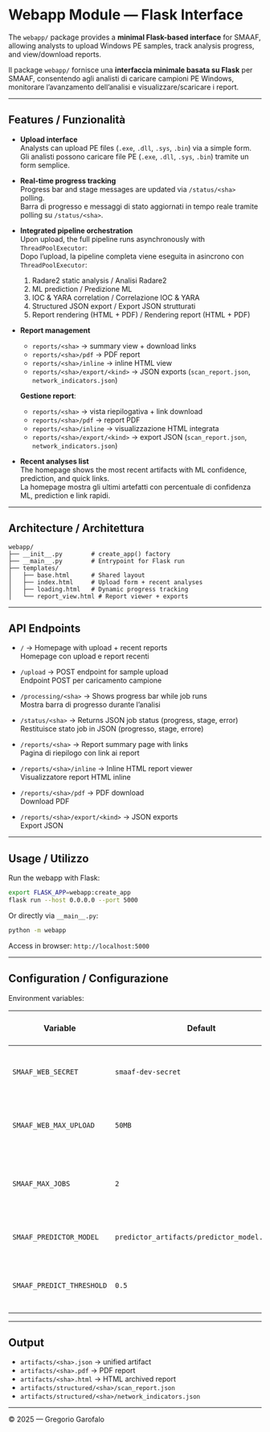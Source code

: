 # Webapp Module — Flask Interface

The `webapp/` package provides a **minimal Flask-based interface** for SMAAF, allowing analysts to upload Windows PE samples, track analysis progress, and view/download reports.

Il package `webapp/` fornisce una **interfaccia minimale basata su Flask** per SMAAF, consentendo agli analisti di caricare campioni PE Windows, monitorare l’avanzamento dell’analisi e visualizzare/scaricare i report.

---

## Features / Funzionalità

- **Upload interface**  
  Analysts can upload PE files (`.exe`, `.dll`, `.sys`, `.bin`) via a simple form.  
  Gli analisti possono caricare file PE (`.exe`, `.dll`, `.sys`, `.bin`) tramite un form semplice.

- **Real-time progress tracking**  
  Progress bar and stage messages are updated via `/status/<sha>` polling.  
  Barra di progresso e messaggi di stato aggiornati in tempo reale tramite polling su `/status/<sha>`.

- **Integrated pipeline orchestration**  
  Upon upload, the full pipeline runs asynchronously with `ThreadPoolExecutor`:  
  Dopo l’upload, la pipeline completa viene eseguita in asincrono con `ThreadPoolExecutor`:
  1. Radare2 static analysis / Analisi Radare2  
  2. ML prediction / Predizione ML  
  3. IOC & YARA correlation / Correlazione IOC & YARA  
  4. Structured JSON export / Export JSON strutturati  
  5. Report rendering (HTML + PDF) / Rendering report (HTML + PDF)

- **Report management**  
  - `reports/<sha>` → summary view + download links  
  - `reports/<sha>/pdf` → PDF report  
  - `reports/<sha>/inline` → inline HTML view  
  - `reports/<sha>/export/<kind>` → JSON exports (`scan_report.json`, `network_indicators.json`)  

  **Gestione report**:
  - `reports/<sha>` → vista riepilogativa + link download  
  - `reports/<sha>/pdf` → report PDF  
  - `reports/<sha>/inline` → visualizzazione HTML integrata  
  - `reports/<sha>/export/<kind>` → export JSON (`scan_report.json`, `network_indicators.json`)

- **Recent analyses list**  
  The homepage shows the most recent artifacts with ML confidence, prediction, and quick links.  
  La homepage mostra gli ultimi artefatti con percentuale di confidenza ML, prediction e link rapidi.

---

## Architecture / Architettura

```
webapp/
├── __init__.py        # create_app() factory
├── __main__.py        # Entrypoint for Flask run
├── templates/
│   ├── base.html      # Shared layout
│   ├── index.html     # Upload form + recent analyses
│   ├── loading.html   # Dynamic progress tracking
│   └── report_view.html # Report viewer + exports
```

---

## API Endpoints

- `/` → Homepage with upload + recent reports  
  Homepage con upload e report recenti

- `/upload` → POST endpoint for sample upload  
  Endpoint POST per caricamento campione

- `/processing/<sha>` → Shows progress bar while job runs  
  Mostra barra di progresso durante l’analisi

- `/status/<sha>` → Returns JSON job status (progress, stage, error)  
  Restituisce stato job in JSON (progresso, stage, errore)

- `/reports/<sha>` → Report summary page with links  
  Pagina di riepilogo con link ai report

- `/reports/<sha>/inline` → Inline HTML report viewer  
  Visualizzatore report HTML inline

- `/reports/<sha>/pdf` → PDF download  
  Download PDF

- `/reports/<sha>/export/<kind>` → JSON exports  
  Export JSON

---

## Usage / Utilizzo

Run the webapp with Flask:

```bash
export FLASK_APP=webapp:create_app
flask run --host 0.0.0.0 --port 5000
```

Or directly via `__main__.py`:

```bash
python -m webapp
```

Access in browser: `http://localhost:5000`

---

## Configuration / Configurazione

Environment variables:

| Variable | Default | Description / Descrizione |
|----------|---------|---------------------------|
| `SMAAF_WEB_SECRET` | `smaaf-dev-secret` | Flask session key / Chiave sessione Flask |
| `SMAAF_WEB_MAX_UPLOAD` | `50MB` | Max upload size / Dimensione massima upload |
| `SMAAF_MAX_JOBS` | `2` | Thread pool workers / Numero massimo job concorrenti |
| `SMAAF_PREDICTOR_MODEL` | `predictor_artifacts/predictor_model.joblib` | ML model path / Percorso modello ML |
| `SMAAF_PREDICT_THRESHOLD` | `0.5` | ML decision threshold / Soglia decisionale ML |

---

## Output

- `artifacts/<sha>.json` → unified artifact  
- `artifacts/<sha>.pdf` → PDF report  
- `artifacts/<sha>.html` → HTML archived report  
- `artifacts/structured/<sha>/scan_report.json`  
- `artifacts/structured/<sha>/network_indicators.json`

---

© 2025 — Gregorio Garofalo
